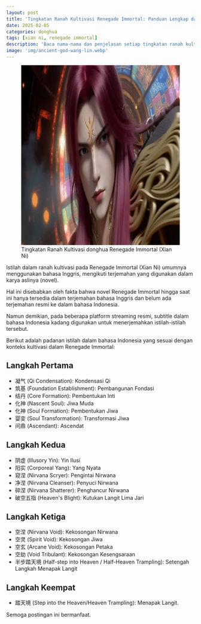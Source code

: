 ```yaml
---
layout: post
title: 'Tingkatan Ranah Kultivasi Renegade Immortal: Panduan Lengkap dalam Bahasa Indonesia'
date: 2025-02-05
categories: donghua
tags: [xian ni, renegade immortal]
description: 'Baca nama-nama dan penjelasan setiap tingkatan ranah kultivasi Renegade Immortal serta terjemahannya dalam bahasa Indonesia'
image: 'img/ancient-god-wang-lin.webp'
---
```


<figure>
  <img alt="Tingkatan Ranah Kultivasi donghua Renegade Immortal (Xian Ni)" height="480" loading="lazy" src="img/ancient-god-wang-lin.webp" width="1024">
  <figcaption>Tingkatan Ranah Kultivasi donghua Renegade Immortal (Xian Ni)</figcaption>
</figure>

Istilah dalam ranah kultivasi pada Renegade Immortal (Xian Ni) umumnya menggunakan bahasa Inggris, mengikuti terjemahan yang digunakan dalam karya aslinya (novel).  

Hal ini disebabkan oleh fakta bahwa novel Renegade Immortal hingga saat ini hanya tersedia dalam terjemahan bahasa Inggris dan belum ada terjemahan resmi ke dalam bahasa Indonesia.  

Namun demikian, pada beberapa platform streaming resmi, subtitle dalam bahasa Indonesia kadang digunakan untuk menerjemahkan istilah-istilah tersebut.  

Berikut adalah padanan istilah dalam bahasa Indonesia yang sesuai dengan konteks kultivasi dalam Renegade Immortal:

## Langkah Pertama
* 凝气 (Qi Condensation): Kondensasi Qi
* 筑基 (Foundation Establishment): Pembangunan Fondasi
* 结丹 (Core Formation): Pembentukan Inti
* 化神 (Nascent Soul): Jiwa Muda
* 化神 (Soul Formation): Pembentukan Jiwa
* 婴变 (Soul Transformation): Transformasi Jiwa
* 问鼎 (Ascendant): Ascendat

## Langkah Kedua
* 阴虚 (Illusory Yin): Yin Ilusi
* 阳实 (Corporeal Yang): Yang Nyata
* 窥涅 (Nirvana Scryer): Pengintai Nirwana
* 净涅 (Nirvana Cleanser): Penyuci Nirwana
* 碎涅 (Nirvana Shatterer): Penghancur Nirwana
* 破空五指 (Heaven's Blight): Kutukan Langit Lima Jari

## Langkah Ketiga
* 空涅 (Nirvana Void): Kekosongan Nirwana
* 空灵 (Spirit Void): Kekosongan Jiwa
* 空玄 (Arcane Void): Kekosongan Petaka
* 空劫 (Void Tribulant): Kekosongan Kesengsaraan
* 半步踏天境 (Half-step into Heaven / Half-Heaven Trampling): Setengah Langkah Menapak Langit

## Langkah Keempat
* 踏天境 (Step into the Heaven/Heaven Trampling): Menapak Langit.

Semoga postingan ini bermanfaat.